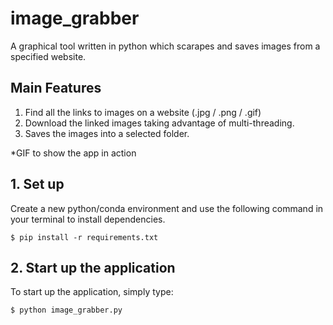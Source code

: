 # image_grabber

A graphical tool written in python which scarapes and saves images from a specified website.

## Main Features
1. Find all the links to images on a website (.jpg / .png / .gif)
2. Download the linked images taking advantage of multi-threading. 
3. Saves the images into a  selected folder.

*GIF to show the app in action

## 1. Set up 

Create a new python/conda environment and use the following command in your terminal to install dependencies.
```
$ pip install -r requirements.txt
```

## 2. Start up the application
To start up the application, simply type:
```
$ python image_grabber.py
```

